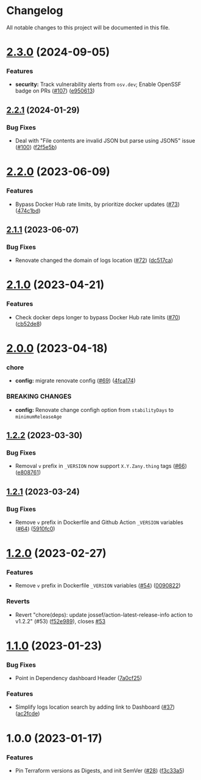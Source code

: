 # Changelog

All notable changes to this project will be documented in this file.

# [2.3.0](https://github.com/SpotOnInc/renovate-config/compare/v2.2.1...v2.3.0) (2024-09-05)


### Features

* **security:** Track vulnerability alerts from `osv.dev`; Enable OpenSSF badge on PRs ([#107](https://github.com/SpotOnInc/renovate-config/issues/107)) ([e950613](https://github.com/SpotOnInc/renovate-config/commit/e95061362b7e006ff8ba9c99cd622953e6be5f71))

## [2.2.1](https://github.com/SpotOnInc/renovate-config/compare/v2.2.0...v2.2.1) (2024-01-29)


### Bug Fixes

* Deal with "File contents are invalid JSON but parse using JSON5" issue ([#100](https://github.com/SpotOnInc/renovate-config/issues/100)) ([f2f5e5b](https://github.com/SpotOnInc/renovate-config/commit/f2f5e5b4d0272165bdc0f06b754c510ba78cc71f))

# [2.2.0](https://github.com/SpotOnInc/renovate-config/compare/v2.1.1...v2.2.0) (2023-06-09)


### Features

* Bypass Docker Hub rate limits, by prioritize docker updates ([#73](https://github.com/SpotOnInc/renovate-config/issues/73)) ([474c1bd](https://github.com/SpotOnInc/renovate-config/commit/474c1bd4101430cb09dab789533045547462c043))

## [2.1.1](https://github.com/SpotOnInc/renovate-config/compare/v2.1.0...v2.1.1) (2023-06-07)


### Bug Fixes

* Renovate changed the domain of logs location ([#72](https://github.com/SpotOnInc/renovate-config/issues/72)) ([dc517ca](https://github.com/SpotOnInc/renovate-config/commit/dc517ca257df333dead37d5b01453718e71cbce4))

# [2.1.0](https://github.com/SpotOnInc/renovate-config/compare/v2.0.0...v2.1.0) (2023-04-21)


### Features

* Check docker deps longer to bypass Docker Hub rate limits ([#70](https://github.com/SpotOnInc/renovate-config/issues/70)) ([cb52de8](https://github.com/SpotOnInc/renovate-config/commit/cb52de83dd51baf4b7b88d09b17de7b4fb74267e))

# [2.0.0](https://github.com/SpotOnInc/renovate-config/compare/v1.2.2...v2.0.0) (2023-04-18)


### chore

* **config:** migrate renovate config ([#69](https://github.com/SpotOnInc/renovate-config/issues/69)) ([4fca174](https://github.com/SpotOnInc/renovate-config/commit/4fca17490a8b2dd8df39ca93d26f50d1fb106473))


### BREAKING CHANGES

* **config:** Renovate change configh option from `stabilityDays` to `minimumReleaseAge`

## [1.2.2](https://github.com/SpotOnInc/renovate-config/compare/v1.2.1...v1.2.2) (2023-03-30)


### Bug Fixes

* Removal `v` prefix in `_VERSION` now support `X.Y.Zany.thing` tags ([#66](https://github.com/SpotOnInc/renovate-config/issues/66)) ([e808761](https://github.com/SpotOnInc/renovate-config/commit/e808761abc0ceb98b255c5c5d6b1378168dff20e))

## [1.2.1](https://github.com/SpotOnInc/renovate-config/compare/v1.2.0...v1.2.1) (2023-03-24)


### Bug Fixes

* Remove `v` prefix in Dockerfile and Github Action `_VERSION` variables ([#64](https://github.com/SpotOnInc/renovate-config/issues/64)) ([5910fc0](https://github.com/SpotOnInc/renovate-config/commit/5910fc0e8cfca02521dd00cf64aad842529dcbef))

# [1.2.0](https://github.com/SpotOnInc/renovate-config/compare/v1.1.0...v1.2.0) (2023-02-27)


### Features

* Remove `v` prefix in Dockerfile `_VERSION` variables ([#54](https://github.com/SpotOnInc/renovate-config/issues/54)) ([0090822](https://github.com/SpotOnInc/renovate-config/commit/0090822746015f84522cc382aa28e6c07909d147))


### Reverts

* Revert "chore(deps): update jossef/action-latest-release-info action to v1.2.2" (#53) ([f52e989](https://github.com/SpotOnInc/renovate-config/commit/f52e989d7fa4734db4a880e7098c0fb73cfb0c02)), closes [#53](https://github.com/SpotOnInc/renovate-config/issues/53)

# [1.1.0](https://github.com/SpotOnInc/renovate-config/compare/v1.0.0...v1.1.0) (2023-01-23)


### Bug Fixes

* Point in Dependency dashboard Header ([7a0cf25](https://github.com/SpotOnInc/renovate-config/commit/7a0cf257fab713a459f621098f63fe6270e80a97))


### Features

* Simplify logs location search by adding link to Dashboard ([#37](https://github.com/SpotOnInc/renovate-config/issues/37)) ([ac2fcde](https://github.com/SpotOnInc/renovate-config/commit/ac2fcdebd4bbe0c12d153f85b52fa327cee952a4))

# 1.0.0 (2023-01-17)


### Features

* Pin Terraform versions as Digests, and init SemVer ([#28](https://github.com/SpotOnInc/renovate-config/issues/28)) ([f3c33a5](https://github.com/SpotOnInc/renovate-config/commit/f3c33a522e1b3cebd7b2dc3e1d0ff2e0697ae5f5))
